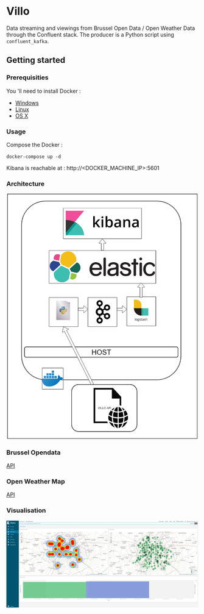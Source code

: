 # Villo
Data streaming and viewings from Brussel Open Data / Open Weather Data through the Confluent stack. The producer is a Python script using `confluent_kafka`. 

## Getting started
### Prerequisities
You 'll need to install Docker : 
- [Windows](https://docs.docker.com/docker-for-windows/)
- [Linux](https://docs.docker.com/install/linux/docker-ce/ubuntu/)
- [OS X](https://docs.docker.com/docker-for-mac/)

### Usage
Compose the Docker :
```shell
docker-compose up -d
```
Kibana is reachable at : http://<DOCKER_MACHINE_IP>:5601

### Architecture
<p align="center"><img src="https://github.com/robincvlr/villo/blob/master/resources/schematic.png" width=500></p>

### Brussel Opendata
[API](https://opendata.bruxelles.be/explore/dataset/stations-villo-disponibilites-en-temps-reel/information/)

### Open Weather Map
[API](https://openweathermap.org/api)

### Visualisation
![Temperatures and bike availability in real time](https://github.com/robincvlr/villo/blob/master/resources/screen_kibana.png)

